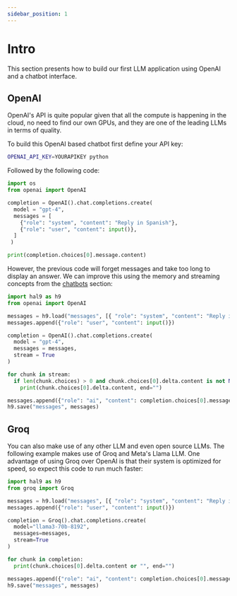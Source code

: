 ```yaml
---
sidebar_position: 1
---
```


# Intro

This section presents how to build our first LLM application using OpenAI and a chatbot interface.

## OpenAI

OpenAI's API is quite popular given that all the compute is happening in the cloud, no need to find our own GPUs, and they are one of the leading LLMs in terms of quality.

To build this OpenAI based chatbot first define your API key:

```bash
OPENAI_API_KEY=YOURAPIKEY python
```

Followed by the following code:

```python
import os
from openai import OpenAI

completion = OpenAI().chat.completions.create(
  model = "gpt-4",
  messages = [
    {"role": "system", "content": "Reply in Spanish"},
    {"role": "user", "content": input()},
  ]
 )

print(completion.choices[0].message.content)
```

However, the previous code will forget messages and take too long to display an answer. We can improve this using the memory and streaming concepts from the [chatbots](../apps/chatbots.md) section:

```python
import hal9 as h9
from openai import OpenAI

messages = h9.load("messages", [{ "role": "system", "content": "Reply in Spanish" }])
messages.append({"role": "user", "content": input()})

completion = OpenAI().chat.completions.create(
  model = "gpt-4",
  messages = messages,
  stream = True
)

for chunk in stream:
  if len(chunk.choices) > 0 and chunk.choices[0].delta.content is not None: 
    print(chunk.choices[0].delta.content, end="")

messages.append({"role": "ai", "content": completion.choices[0].message.content})
h9.save("messages", messages)
```

## Groq

You can also make use of any other LLM and even open source LLMs. The following example makes use of Groq and Meta's Llama LLM. One advantage of using Groq over OpenAI is that their system is optimized for speed, so expect this code to run much faster:

```python
import hal9 as h9
from groq import Groq

messages = h9.load("messages", [{ "role": "system", "content": "Reply in Spanish" }])
messages.append({"role": "user", "content": input()})

completion = Groq().chat.completions.create(
  model="llama3-70b-8192",
  messages=messages,
  stream=True
)

for chunk in completion:
  print(chunk.choices[0].delta.content or "", end="")

messages.append({"role": "ai", "content": completion.choices[0].message.content})
h9.save("messages", messages)
```